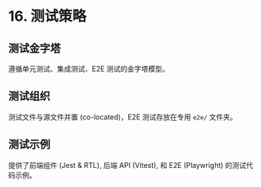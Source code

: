 # 16. 测试策略

## 测试金字塔

遵循单元测试、集成测试、E2E 测试的金字塔模型。

## 测试组织

测试文件与源文件并置 (co-located)，E2E 测试存放在专用 `e2e/` 文件夹。

## 测试示例

提供了前端组件 (Jest & RTL), 后端 API (Vitest), 和 E2E (Playwright) 的测试代码示例。

